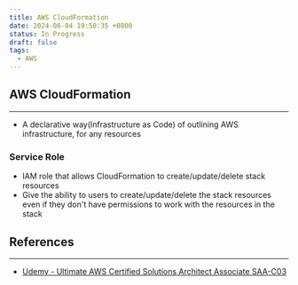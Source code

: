 ```yaml
---
title: AWS CloudFormation
date: 2024-06-04 19:50:35 +0800
status: In Progress
draft: false
tags:
  - AWS
---
```

## AWS CloudFormation
---
- A declarative way(Infrastructure as Code) of outlining AWS infrastructure, for any resources

### Service Role
- IAM role that allows CloudFormation to create/update/delete stack resources
- Give the ability to users to create/update/delete the stack resources even if they don't have permissions to work with the resources in the stack

## References
---
- [Udemy - Ultimate AWS Certified Solutions Architect Associate SAA-C03](https://www.udemy.com/course/aws-certified-solutions-architect-associate-saa-c03)
